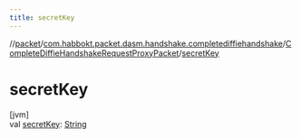 ```yaml
---
title: secretKey
---
```

//[packet](../../../index.html)/[com.habbokt.packet.dasm.handshake.completediffiehandshake](../index.html)/[CompleteDiffieHandshakeRequestProxyPacket](index.html)/[secretKey](secret-key.html)



# secretKey



[jvm]\
val [secretKey](secret-key.html): [String](https://kotlinlang.org/api/latest/jvm/stdlib/kotlin/-string/index.html)





